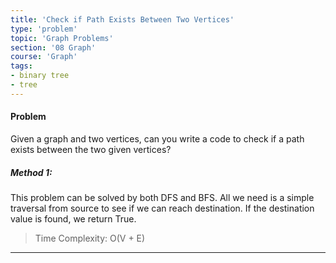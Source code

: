 ```yaml
---
title: 'Check if Path Exists Between Two Vertices'
type: 'problem'
topic: 'Graph Problems'
section: '08 Graph'
course: 'Graph'
tags:
- binary tree
- tree
---
```

#### Problem
Given a graph and two vertices, can you write a code to check if a path exists between the two given vertices?

##### Method 1: 
This problem can be solved by both DFS and BFS. All we need is a simple traversal from source to see if we can reach destination. If the destination value is found, we return True.

> Time Complexity: O(V + E)


---